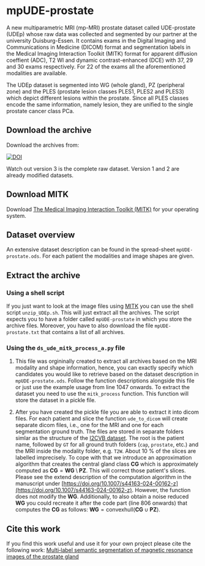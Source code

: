 # mpUDE-prostate
A new multiparametric MRI (mp-MRI) prostate dataset called UDE-prostate (UDEp) whose raw data was collected and segmented by our partner at the university Duisburg-Essen. It contains exams in the Digital Imaging and Communications in Medicine (DICOM) format and segmentation labels in the Medical Imaging Interaction Toolkit (MITK) format for apparent diffusion coeffient (ADC), T2 WI and dynamic contrast-enhanced (DCE) with 37, 29 and 30 exams respectively. For 22 of the exams all the aforementioned modalities are available.

The UDEp dataset is segmented into WG (whole gland), PZ (peripheral zone) and the PLES (prostate lesion classes PLES1, PLES2 and PLES3) which depict different lesions within the prostate. Since all PLES classes encode the same information, namely lesion, they are unified to the single prostate cancer class PCa.

## Download the archive
Download the archives from:

[![DOI](https://zenodo.org/badge/DOI/10.5281/zenodo.12817071.svg)](https://doi.org/10.5281/zenodo.12817071)

Watch out version 3 is the complete raw dataset. Version 1 and 2 are already modified datasets.

## Download MITK
Download [The Medical Imaging Interaction Toolkit (MITK)](https://www.mitk.org/) for your operating system.

## Dataset overview
An extensive dataset description can be found in the spread-sheet `mpUDE-prostate.ods`. For each patient the modalities and image shapes are given.

## Extract the archive
### Using a shell script 
If you just want to look at the image files using [MITK](https://www.mitk.org/) you can use the shell script `unzip_UDEp.sh`. This will just extract all the archives. The script expects you to have a folder called `mpUDE-prostate` in which you store the archive files. Moreover, you have to also download the file `mpUDE-prostate.txt` that contains a list of all archives.

### Using the `ds_ude_mitk_process_a.py` file
1. This file was orgininally created to extract all archives based on the MRI modality and shape information, hence, you can exactly specify which candidates you would like to retrieve based on the dataset description in `mpUDE-prostate.ods`. Follow the function descriptions alongside this file or just use the example usage from line 1047 onwards. 
To extract the dataset you need to use the `mitk_process` function. This function will store the dataset in a pickle file.

2. After you have created the pickle file you are able to extract it into dicom files. For each patient and slice the function `ude_to_dicom` will create separate dicom files, i.e., one for the MRI and one for each segmentation ground truth. The files are stored in separate folders simlar as the structure of the [I2CVB dataset](http://i2cvb.github.io/). The root is the patient name, followed by `GT` for all ground truth folders (`cap`, `prostate`, etc.) and the MRI inside the modality folder, e.g. `T2W`. About 10 % of the slices are labelled imprecisely. To cope with that we introduce an approximation algorithm that creates the central gland class $\textbf{CG}$ which is approximately computed as $\textbf{CG} = \textbf{WG} \setminus \textbf{PZ}$. This will correct those patient's slices. Please see the extend description of the computation algorithm in the manuscript under [https://doi.org/10.1007/s44163-024-00162-z](https://doi.org/10.1007/s44163-024-00162-z). However, the function does not modify the $\mathbf{WG}$. Additionally, to also obtain a noise reduced $\textbf{WG}$ you could recreate it after the code part (line 806 onwards) that computes the $\textbf{CG}$ as follows: $\textbf{WG} = \text{convexhull}(\textbf{CG} \cup \textbf{PZ})$.

## Cite this work

If you find this work useful and use it for your own project please cite the following work: [Multi‑label semantic segmentation of magnetic resonance images of the prostate gland](https://doi.org/10.1007/s44163-024-00162-z)
